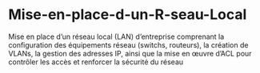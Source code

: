 # Mise-en-place-d-un-R-seau-Local
Mise en place d’un réseau local (LAN) d’entreprise comprenant la configuration des équipements réseau (switchs, routeurs), la création de VLANs, la gestion des adresses IP, ainsi que la mise en œuvre d’ACL pour contrôler les accès et renforcer la sécurité du réseau
